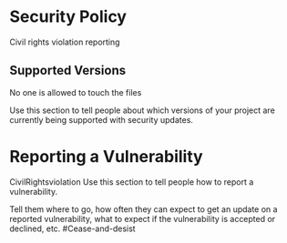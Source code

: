 # Security Policy
Civil rights violation reporting

## Supported Versions
No one is allowed to touch the files

Use this section to tell people about which versions of your project are
currently being supported with security updates.


# Reporting a Vulnerability
CivilRightsviolation
Use this section to tell people how to report a vulnerability.

Tell them where to go, how often they can expect to get an update on a
reported vulnerability, what to expect if the vulnerability is accepted or
declined, etc.
#Cease-and-desist
